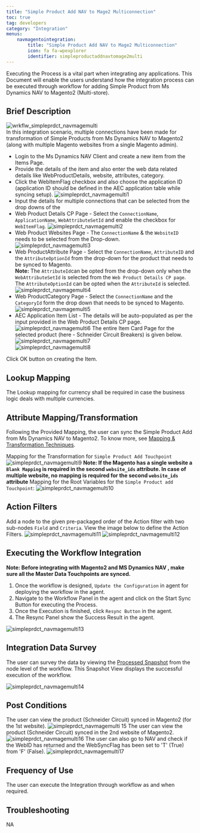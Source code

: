 ```yaml
---
title: "Simple Product Add NAV to Mage2 Multiconnection"
toc: true
tag: developers
category: "Integration"
menus: 
    navmagentointegration:
        title: "Simple Product Add NAV to Mage2 Multiconnection"
        icon: fa fa-wpexplorer
        identifier: simpleproductaddnavtomage2multi
---
```


Executing the Process is a vital part when integrating any applications. This Document will enable the users understand 
how the integration process can be executed through workflow for adding Simple Product from Ms Dynamics NAV to Magento2 (Multi-store).

## Brief Description

![wrkflw_simpleprdct_navmagemulti](/staticfiles/integration/media/wrkflw_simpleprdct_navmagemulti.png)  
In this integration scenario, multiple connections have been made for transformation of Simple Products from  Ms Dynamics NAV to Magento2 (along with multiple Magento websites from a single Magento admin). 
* Login to the Ms Dynamics NAV Client and create a new item from the Items Page. 
* Provide the details of the item and also enter the web data related details like WebProductDetails, website, attributes, category.
* Click the WebItemFlag checkbox and also choose the application ID (application ID should be defined in the AEC application table while syncing setup). 
![simpleprdct_navmagemulti1](/staticfiles/integration/media/simpleprdct_navmagemulti1.png)
* Input the details for multiple connections that can be selected from the drop downs of the 
* Web Product Details CP Page - Select the `ConnectionName`, `ApplicationName`, `WebAttributeSetId` and enable the checkbox for `WebItemFlag`.
![simpleprdct_navmagemulti2](/staticfiles/integration/media/simpleprdct_navmagemulti2.png)
* Web Product Websites Page - The `ConnectionName` & the `WebsiteID` needs to be selected from the Drop-down.
![simpleprdct_navmagemulti3](/staticfiles/integration/media/simpleprdct_navmagemulti3.png)
* Web ProductAttribute Page - Select the `ConnectionName`, `AttributeID` and the `AttributeOptionId` from the drop-down for the product that needs to be synced to Magento.  
**Note:** The `AttributeId`can be opted from the drop-down only when the `WebAttributeSetId` is selected from the `Web Product Details CP page`. The `AttributeOptionId` can be opted when the `AttributeId` is selected. 
![simpleprdct_navmagemulti4](/staticfiles/integration/media/simpleprdct_navmagemulti4.png)
* Web ProductCategory Page - Select the `ConnectionName` and the `CategoryId` form the drop down that needs to be synced to Magento.
![simpleprdct_navmagemulti5](/staticfiles/integration/media/simpleprdct_navmagemulti5.png)
 * AEC Application Item List -  The details will be auto-populated as per the input provided in the Web Product Details CP page.
![simpleprdct_navmagemulti6](/staticfiles/integration/media/simpleprdct_navmagemulti6.png)
The entire Item Card Page for the selected product (here - Schneider Circuit Breakers) is given below.
![simpleprdct_navmagemulti7](/staticfiles/integration/media/simpleprdct_navmagemulti7.png)  
![simpleprdct_navmagemulti8](/staticfiles/integration/media/simpleprdct_navmagemulti8.png)

Click OK button on creating the Item.

## Lookup Mapping

The Lookup mapping for currency shall be required in case the business logic deals with multiple currencies.

## Attribute Mapping/Transformation

Following the Provided Mapping, the user can sync the Simple Product Add from Ms Dynamics NAV to Magento2. 
To know more, see [Mapping & Transformation Techniques](/transformation/steps-to-cutomize-prebuilt-mapping/).

Mapping for the Transformation for `Simple Product Add Touchpoint`
![simpleprdct_navmagemulti9](/staticfiles/integration/media/simpleprdct_navmagemulti9.png)
**Note: If the Magento has a single website a `Blank Mapping` is required in the second `website_ids` attribute. 
In case of multiple website, no mapping is required for the second `website_ids` attribute**
Mapping for the Root Variables for the `Simple Product add Touchpoint`: 
![simpleprdct_navmagemulti10](/staticfiles/integration/media/simpleprdct_navmagemulti10.png)

## Action Filters

Add a node to the given pre-packaged order of the Action filter with two sub-nodes `Field` and `Criteria`.
View the image below to define the Action Filters.
![simpleprdct_navmagemulti11](/staticfiles/integration/media/simpleprdct_navmagemulti11.png)
![simpleprdct_navmagemulti12](/staticfiles/integration/media/simpleprdct_navmagemulti12.png)

## Executing the Workflow Integration

**Note: Before integrating with Magento2 and MS Dynamics NAV , make sure all the Master Data Touchpoints are synced.**

1.	Once the workflow is designed, `Update the Configuration` in agent for deploying the workflow in the agent.
2.	Navigate to the Workflow Panel in the agent and click on the Start Sync Button for executing the Process.
3.	Once the Execution is finished, click `Resync Button` in the agent.
4.	The Resync Panel show the Success Result in the agent.

![simpleprdct_navmagemulti13](/staticfiles/integration/media/simpleprdct_navmagemulti13.png)

## Integration Data Survey

The user can survey the data by viewing the [Processed Snapshot]() from the node level of the workflow.
This Snapshot View displays the successful execution of the workflow.

![simpleprdct_navmagemulti14](/staticfiles/integration/media/simpleprdct_navmagemulti14.png)

## Post Conditions

The user can view the product (Schneider Circuit) synced in Magento2 (for the 1st  website).
![simpleprdct_navmagemulti 15](/staticfiles/integration/media/simpleprdct_navmagemulti15.png)
The user can view the product (Schneider Circuit) synced in the 2nd   website of Magento2.
![simpleprdct_navmagemulti16](/staticfiles/integration/media/simpleprdct_navmagemulti16.png)
The user can also go to NAV and check if the WebID has returned and the WebSyncFlag has been set to 'T' (True) from 'F' (False).
![simpleprdct_navmagemulti17](/staticfiles/integration/media/simpleprdct_navmagemulti17.png)

## Frequency of Use
The user can execute the Integration through workflow as and when required.

## Troubleshooting
NA